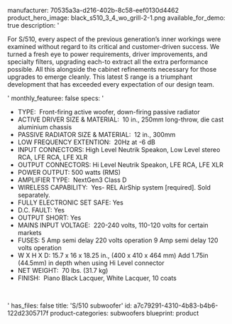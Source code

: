 manufacturer: 70535a3a-d216-402b-8c58-eef0130d4462
product_hero_image: black_s510_3_4_wo_grill-2-1.png
available_for_demo: true
description: '<p>For S/510, every aspect of the previous generation’s inner workings were examined without regard to its critical and customer-driven success. We turned a fresh eye to power requirements, driver improvements, and specialty filters, upgrading each-to extract all the extra performance possible. All this alongside the cabinet refinements necessary for those upgrades to emerge cleanly. This latest S range is a triumphant development that has exceeded every expectation of our design team.</p>'
monthly_featuree: false
specs: '<ul><li>TYPE: &nbsp;Front-firing active woofer, down-firing passive radiator&nbsp;<br></li><li>ACTIVE DRIVER SIZE &amp; MATERIAL: &nbsp;10 in., 250mm long-throw, die cast aluminium chassis<br></li><li>PASSIVE RADIATOR SIZE &amp; MATERIAL: &nbsp;12 in., 300mm<br></li><li>LOW FREQUENCY EXTENTION: &nbsp;20Hz at -6 dB&nbsp;<br></li><li>INPUT CONNECTORS: High Level Neutrik Speakon, Low Level stereo RCA, LFE RCA, LFE XLR<br></li><li>OUTPUT CONNECTORS: Hi Level Neutrik Speakon, LFE RCA, LFE XLR<br></li><li>POWER OUTPUT: 500 watts (RMS)<br></li><li>AMPLIFIER TYPE: &nbsp;NextGen3 Class D<br></li><li>WIRELESS CAPABILITY: &nbsp;Yes- REL AirShip system [required]. Sold separately.<br></li><li>FULLY ELECTRONIC SET SAFE: Yes<br></li><li>D.C. FAULT: Yes<br></li><li>OUTPUT SHORT: Yes<br></li><li>MAINS INPUT VOLTAGE: &nbsp;220-240 volts, 110-120 volts for certain markets<br></li><li>FUSES: 5 Amp semi delay 220 volts operation 9 Amp semi delay 120 volts operation<br></li><li>W X H X D: 15.7 x 16 x 18.25 in., (400 x 410 x 464 mm) Add 1.75in (44.5mm) in depth when using Hi Level connector<br></li><li>NET WEIGHT: &nbsp;70 lbs. (31.7 kg)<br></li><li>FINISH: &nbsp;Piano Black Lacquer, White Lacquer, 10 coats<br></li></ul><p><br></p>'
has_files: false
title: 'S/510 subwoofer'
id: a7c79291-4310-4b83-b4b6-122d2305717f
product-categories: subwoofers
blueprint: product
